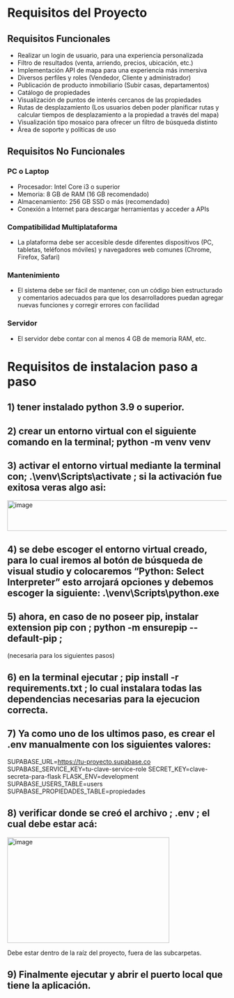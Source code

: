 # Requisitos del Proyecto

## Requisitos Funcionales

- Realizar un login de usuario, para una experiencia personalizada
- Filtro de resultados (venta, arriendo, precios, ubicación, etc.)
- Implementación API de mapa para una experiencia más inmersiva
- Diversos perfiles y roles (Vendedor, Cliente y administrador)
- Publicación de producto inmobiliario (Subir casas, departamentos)
- Catálogo de propiedades
- Visualización de puntos de interés cercanos de las propiedades
- Rutas de desplazamiento (Los usuarios deben poder planificar rutas y calcular tiempos de desplazamiento a la propiedad a través del mapa)
- Visualización tipo mosaico para ofrecer un filtro de búsqueda distinto
- Área de soporte y políticas de uso

## Requisitos No Funcionales

### PC o Laptop
- Procesador: Intel Core i3 o superior
- Memoria: 8 GB de RAM (16 GB recomendado)
- Almacenamiento: 256 GB SSD o más (recomendado)
- Conexión a Internet para descargar herramientas y acceder a APIs

### Compatibilidad Multiplataforma
- La plataforma debe ser accesible desde diferentes dispositivos (PC, tabletas, teléfonos móviles) y navegadores web comunes (Chrome, Firefox, Safari)

### Mantenimiento
- El sistema debe ser fácil de mantener, con un código bien estructurado y comentarios adecuados para que los desarrolladores puedan agregar nuevas funciones y corregir errores con facilidad

### Servidor
- El servidor debe contar con al menos 4 GB de memoria RAM, etc.

# Requisitos de instalacion paso a paso

## 1) tener instalado python 3.9 o superior.

## 2) crear un entorno virtual con el siguiente comando en la terminal; python -m venv venv

## 3) activar el entorno virtual mediante la terminal con; .\venv\Scripts\activate ; si la activación fue exitosa veras algo asi:
<img width="835" height="70" alt="image" src="https://github.com/user-attachments/assets/9102c8e3-fca2-4846-a7ac-4a829663aca2" />

## 4) se debe escoger el entorno virtual creado, para lo cual iremos al botón de búsqueda de visual studio y colocaremos “Python: Select Interpreter” esto arrojará opciones y debemos escoger la siguiente: .\venv\Scripts\python.exe

## 5) ahora, en caso de no poseer pip, instalar extension pip con ; python -m ensurepip --default-pip ;

(necesaria para los siguientes pasos)

## 6) en la terminal ejecutar ; pip install -r requirements.txt ; lo cual instalara todas las dependencias necesarias para la ejecucion correcta.

## 7) Ya como uno de los ultimos paso, es crear el .env manualmente con los siguientes valores:

SUPABASE_URL=https://tu-proyecto.supabase.co
SUPABASE_SERVICE_KEY=tu-clave-service-role
SECRET_KEY=clave-secreta-para-flask
FLASK_ENV=development
SUPABASE_USERS_TABLE=users
SUPABASE_PROPIEDADES_TABLE=propiedades

## 8) verificar donde se creó el archivo ; .env ; el cual debe estar acá:
<img width="372" height="242" alt="image" src="https://github.com/user-attachments/assets/8ed918b3-3103-42b8-8c21-5571281d277d" />

Debe estar dentro de la raíz del proyecto, fuera de las subcarpetas.

## 9) Finalmente ejecutar y abrir el puerto local que tiene la aplicación.






